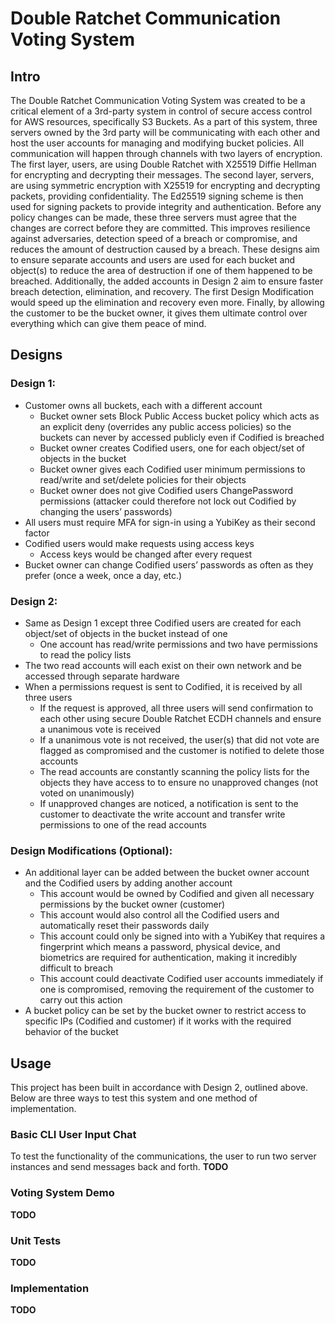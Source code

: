 # Double Ratchet Communication Voting System

## Intro

The Double Ratchet Communication Voting System was created to be a critical element of a 3rd-party system in control of
secure access control for AWS resources, specifically S3 Buckets. As a part of this system, three servers owned by the
3rd party will be communicating with each other and host the user accounts for managing and modifying bucket policies.
All communication will happen through channels with two layers of encryption. The first layer, users, are using Double
Ratchet with X25519 Diffie Hellman for encrypting and decrypting their messages. The second layer, servers, are using
symmetric encryption with X25519 for encrypting and decrypting packets, providing confidentiality. The Ed25519 signing
scheme is then used for signing packets to provide integrity and authentication. Before any policy changes can be made,
these three servers must agree that the changes are correct before they are committed. This improves resilience against
adversaries, detection speed of a breach or compromise, and reduces the amount of destruction caused by a breach. These
designs aim to ensure separate accounts and users are used for each bucket and object(s) to reduce the area of
destruction if one of them happened to be breached. Additionally, the added accounts in Design 2 aim to ensure faster
breach detection, elimination, and recovery. The first Design Modification would speed up the elimination and recovery
even more. Finally, by allowing the customer to be the bucket owner, it gives them ultimate control over everything
which can give them peace of mind.

## Designs

### Design 1:

- Customer owns all buckets, each with a different account
    - Bucket owner sets Block Public Access bucket policy which acts as an explicit deny (overrides any public access
      policies) so the buckets can never by accessed publicly even if Codified is breached
    - Bucket owner creates Codified users, one for each object/set of objects in the bucket
    - Bucket owner gives each Codified user minimum permissions to read/write and set/delete policies for their objects
    - Bucket owner does not give Codified users ChangePassword permissions (attacker could therefore not lock out
      Codified by changing the users’ passwords)
- All users must require MFA for sign-in using a YubiKey as their second factor
- Codified users would make requests using access keys
    - Access keys would be changed after every request
- Bucket owner can change Codified users’ passwords as often as they prefer (once a week, once a day, etc.)

### Design 2:

- Same as Design 1 except three Codified users are created for each object/set of objects in the bucket instead of one
    - One account has read/write permissions and two have permissions to read the policy lists
- The two read accounts will each exist on their own network and be accessed through separate hardware
- When a permissions request is sent to Codified, it is received by all three users
    - If the request is approved, all three users will send confirmation to each other using secure Double Ratchet ECDH
      channels and ensure a unanimous vote is received
    - If a unanimous vote is not received, the user(s) that did not vote are flagged as compromised and the customer is
      notified to delete those accounts
    - The read accounts are constantly scanning the policy lists for the objects they have access to to ensure no
      unapproved changes (not voted on unanimously)
    - If unapproved changes are noticed, a notification is sent to the customer to deactivate the write account and
      transfer write permissions to one of the read accounts

### Design Modifications (Optional):

- An additional layer can be added between the bucket owner account and the Codified users by adding another account
    - This account would be owned by Codified and given all necessary permissions by the bucket owner (customer)
    - This account would also control all the Codified users and automatically reset their passwords daily
    - This account could only be signed into with a YubiKey that requires a fingerprint which means a password, physical
      device, and biometrics are required for authentication, making it incredibly difficult to breach
    - This account could deactivate Codified user accounts immediately if one is compromised, removing the requirement
      of the customer to carry out this action
- A bucket policy can be set by the bucket owner to restrict access to specific IPs (Codified and customer) if it works
  with the required behavior of the bucket

## Usage

This project has been built in accordance with Design 2, outlined above. Below are three ways to test this system and
one method of implementation.

### Basic CLI User Input Chat

To test the functionality of the communications, the user to run two server instances and send messages back and forth.
**TODO**

### Voting System Demo

**TODO**

### Unit Tests

**TODO**

### Implementation

**TODO**
